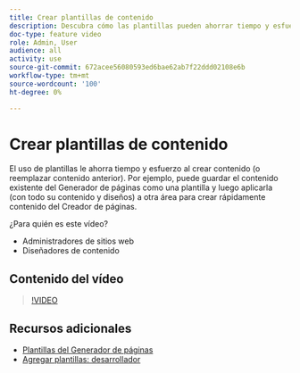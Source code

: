 ```yaml
---
title: Crear plantillas de contenido
description: Descubra cómo las plantillas pueden ahorrar tiempo y esfuerzo al crear contenido o reemplazar contenido antiguo.
doc-type: feature video
role: Admin, User
audience: all
activity: use
source-git-commit: 672acee56080593ed6bae62ab7f22ddd02108e6b
workflow-type: tm+mt
source-wordcount: '100'
ht-degree: 0%

---
```


# Crear plantillas de contenido

El uso de plantillas le ahorra tiempo y esfuerzo al crear contenido (o reemplazar contenido anterior). Por ejemplo, puede guardar el contenido existente del Generador de páginas como una plantilla y luego aplicarla (con todo su contenido y diseños) a otra área para crear rápidamente contenido del Creador de páginas.

¿Para quién es este vídeo?

- Administradores de sitios web
- Diseñadores de contenido

## Contenido del vídeo

>[!VIDEO](https://video.tv.adobe.com/v/343787?quality=12&learn=on)

## Recursos adicionales

- [Plantillas del Generador de páginas](https://docs.magento.com/user-guide/cms/page-builder-templates.html)
- [Agregar plantillas: desarrollador](https://devdocs.magento.com/page-builder/docs/content-types/create/add-templates.html)
